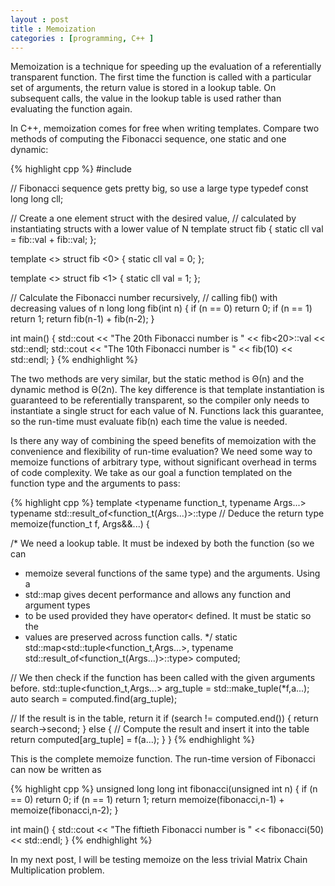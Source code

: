 ```yaml
---
layout : post
title : Memoization
categories : [programming, C++ ]
---
```


Memoization is a technique for speeding up the evaluation of a referentially transparent function.
The first time the function is called with a particular set of arguments, the return value is stored in a lookup table.
On subsequent calls, the value in the lookup table is used rather than evaluating the function again.

In C++, memoization comes for free when writing templates.
Compare two methods of computing the Fibonacci sequence, one static and one dynamic:

{% highlight cpp %}
#include <iostream>

// Fibonacci sequence gets pretty big, so use a large type
typedef const long long cll;

// Create a one element struct with the desired value,
// calculated by instantiating structs with a lower value of N
template <int N>
struct fib {
    static cll val = fib<N-1>::val + fib<N-2>::val;
};

template <>
struct fib <0> { static cll val = 0; };

template <>
struct fib <1> { static cll val = 1; };

// Calculate the Fibonacci number recursively,
// calling fib() with decreasing values of n
long long fib(int n) {
    if (n == 0) return 0;
    if (n == 1) return 1;
    return fib(n-1) + fib(n-2);
}

int main() {
    std::cout << "The 20th Fibonacci number is " << fib<20>::val << std::endl;
    std::cout << "The 10th Fibonacci number is " << fib(10) << std::endl;
}
{% endhighlight %}

The two methods are very similar, but the static method is Θ(n) and the dynamic method is Θ(2n).
The key difference is that template instantiation is guaranteed to be referentially transparent, so the compiler only needs to instantiate a single struct for each value of N.
Functions lack this guarantee, so the run-time must evaluate fib(n) each time the value is needed.

Is there any way of combining the speed benefits of memoization with the convenience and flexibility of run-time evaluation?
We need some way to memoize functions of arbitrary type, without significant overhead in terms of code complexity.
We take as our goal a function templated on the function type and the arguments to pass:

{% highlight cpp %}
template <typename function_t, typename Args...>
typename std::result_of<function_t(Args...)>::type  // Deduce the return type
memoize(function_t f, Args&&...) {

/* We need a lookup table. It must be indexed by both the function (so we can
 * memoize several functions of the same type) and the arguments. Using a
 * std::map gives decent performance and allows any function and argument types
 * to be used provided they have operator< defined. It must be static so the
 * values are preserved across function calls.
 */
static std::map<std::tuple<function_t,Args...>, typename std::result_of<function_t(Args...)>::type> computed;

// We then check if the function has been called with the given arguments before.
std::tuple<function_t,Args...> arg_tuple = std::make_tuple(*f,a...);
auto search = computed.find(arg_tuple);

// If the result is in the table, return it
if (search != computed.end()) {
    return search->second;
}
else {
    // Compute the result and insert it into the table
    return computed[arg_tuple] = f(a...);
}
}
{% endhighlight %}

This is the complete memoize function. The run-time version of Fibonacci can now be written as

{% highlight cpp %}
unsigned long long int fibonacci(unsigned int n) {
    if (n == 0) return 0;
    if (n == 1) return 1;
    return memoize(fibonacci,n-1) + memoize(fibonacci,n-2);
}

int main() {
    std::cout << "The fiftieth Fibonacci number is " << fibonacci(50) << std::endl;
}
{% endhighlight %}

In my next post, I will be testing memoize on the less trivial Matrix Chain Multiplication problem.
